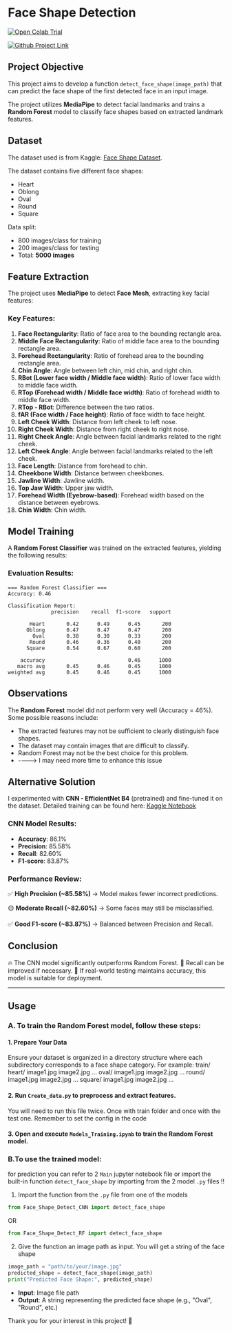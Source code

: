 # Face Shape Detection
<a href="https://colab.research.google.com/drive/1xLL78hwNCxJR1fsIBSfLCCQAg1IFmkCw?usp=sharing"><img src="https://colab.research.google.com/assets/colab-badge.svg" alt="Open Colab Trial"></a>

<a href="https://github.com/Jukainite/Face_shape_detection/tree/main"><img src="https://img.shields.io/badge/GitHub-100000?style=for-the-badge&logo=github&logoColor=white" alt="Github Project Link"></a>

## Project Objective
This project aims to develop a function `detect_face_shape(image_path)` that can predict the face shape of the first detected face in an input image.

The project utilizes **MediaPipe** to detect facial landmarks and trains a **Random Forest** model to classify face shapes based on extracted landmark features.

## Dataset
The dataset used is from Kaggle: [Face Shape Dataset](https://www.kaggle.com/datasets/niten19/face-shape-dataset).

The dataset contains five different face shapes:
- Heart
- Oblong
- Oval
- Round
- Square

Data split:
- 800 images/class for training
- 200 images/class for testing
- Total: **5000 images**

## Feature Extraction
The project uses **MediaPipe** to detect **Face Mesh**, extracting key facial features:

### Key Features:
1. **Face Rectangularity**: Ratio of face area to the bounding rectangle area.
2. **Middle Face Rectangularity**: Ratio of middle face area to the bounding rectangle area.
3. **Forehead Rectangularity**: Ratio of forehead area to the bounding rectangle area.
4. **Chin Angle**: Angle between left chin, mid chin, and right chin.
5. **RBot (Lower face width / Middle face width)**: Ratio of lower face width to middle face width.
6. **RTop (Forehead width / Middle face width)**: Ratio of forehead width to middle face width.
7. **RTop - RBot**: Difference between the two ratios.
8. **fAR (Face width / Face height)**: Ratio of face width to face height.
9. **Left Cheek Width**: Distance from left cheek to left nose.
10. **Right Cheek Width**: Distance from right cheek to right nose.
11. **Right Cheek Angle**: Angle between facial landmarks related to the right cheek.
12. **Left Cheek Angle**: Angle between facial landmarks related to the left cheek.
13. **Face Length**: Distance from forehead to chin.
14. **Cheekbone Width**: Distance between cheekbones.
15. **Jawline Width**: Jawline width.
16. **Top Jaw Width**: Upper jaw width.
17. **Forehead Width (Eyebrow-based)**: Forehead width based on the distance between eyebrows.
18. **Chin Width**: Chin width.

## Model Training
A **Random Forest Classifier** was trained on the extracted features, yielding the following results:

### Evaluation Results:
```
=== Random Forest Classifier ===
Accuracy: 0.46

Classification Report:
              precision    recall  f1-score   support

       Heart       0.42      0.49      0.45       200
      Oblong       0.47      0.47      0.47       200
        Oval       0.38      0.30      0.33       200
       Round       0.46      0.36      0.40       200
      Square       0.54      0.67      0.60       200

    accuracy                           0.46      1000
   macro avg       0.45      0.46      0.45      1000
weighted avg       0.45      0.46      0.45      1000
```

## Observations
The **Random Forest** model did not perform very well (Accuracy = 46%). Some possible reasons include:
- The extracted features may not be sufficient to clearly distinguish face shapes.
- The dataset may contain images that are difficult to classify.
- Random Forest may not be the best choice for this problem.
- ----> I may need more time to enhance this issue

## Alternative Solution
I experimented with **CNN - EfficientNet B4** (pretrained) and fine-tuned it on the dataset. Detailed training can be found here: [Kaggle Notebook](https://www.kaggle.com/code/phamkhacduy/test-shape-detection)

### CNN Model Results:
- **Accuracy**: 86.1%
- **Precision**: 85.58%
- **Recall**: 82.60%
- **F1-score**: 83.87%

### Performance Review:
✅ **High Precision (~85.58%)** → Model makes fewer incorrect predictions.

🟡 **Moderate Recall (~82.60%)** → Some faces may still be misclassified.

✅ **Good F1-score (~83.87%)** → Balanced between Precision and Recall.

## Conclusion
🔥 The CNN model significantly outperforms Random Forest.
📌 Recall can be improved if necessary.
📌 If real-world testing maintains accuracy, this model is suitable for deployment.

---

## Usage

### A. To train the Random Forest model, follow these steps:
#### 1. Prepare Your Data
Ensure your dataset is organized in a directory structure where each subdirectory corresponds to a face shape category. For example:
train/
   heart/
       image1.jpg
       image2.jpg
       ...
   oval/
       image1.jpg
       image2.jpg
       ...
   round/
       image1.jpg
       image2.jpg
       ...
   square/
       image1.jpg
       image2.jpg
       ...
#### 2. Run `Create_data.py` to preprocess and extract features.
You will need to run this file twice. Once with train folder and once with the test one. Remember to set the config in the code
#### 3. Open and execute `Models_Training.ipynb` to train the Random Forest model.


### B.To use the trained model:
for prediction you can refer to 2 `Main` jupyter notebook file or import the built-in function `detect_face_shape` by importing from the 2 model `.py` files !!

1. Import the function from the `.py` file from one of the models
```python
from Face_Shape_Detect_CNN import detect_face_shape
```
OR

```python
from Face_Shape_Detect_RF import detect_face_shape
```

2. Give the function an image path as input. You will get a string of the face shape
```python
image_path = "path/to/your/image.jpg"
predicted_shape = detect_face_shape(image_path)
print("Predicted Face Shape:", predicted_shape)
```
- **Input**: Image file path
- **Output**: A string representing the predicted face shape (e.g., "Oval", "Round", etc.)


Thank you for your interest in this project! 🚀







